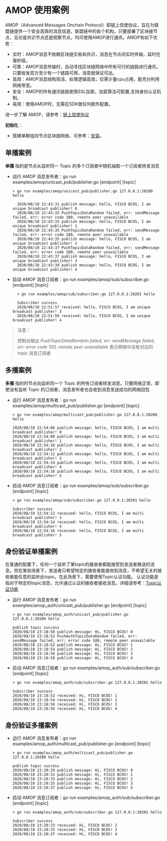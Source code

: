 # AMOP 使用案例

AMOP（Advanced Messages Onchain Protocol）即链上信使协议，旨在为联盟链提供一个安全高效的消息信道，联盟链中的各个机构，只要部署了区块链节点，无论是共识节点还是观察节点，均可使用AMOP进行通讯，AMOP有如下优势：

- 实时：AMOP消息不依赖区块链交易和共识，消息在节点间实时传输，延时在毫秒级。
- 可靠：AMOP消息传输时，自动寻找区块链网络中所有可行的链路进行通讯，只要收发双方至少有一个链路可用，消息就保证可达。
- 高效：AMOP消息结构简洁、处理逻辑高效，仅需少量cpu占用，能充分利用网络带宽。
- 安全：AMOP的所有通讯链路使用SSL加密，加密算法可配置,支持身份认证机制。
- 易用：使用AMOP时，无需在SDK做任何额外配置。

进一步了解 AMOP，请参考：[链上信使协议](https://fisco-bcos-documentation.readthedocs.io/zh_CN/latest/docs/manual/amop_protocol.html)

**初始化**：

- 搭建单群组四节点区块链网络，可参考：[安装](https://fisco-bcos-documentation.readthedocs.io/zh_CN/latest/docs/installation.html)。

## 单播案例

**单播** 指的是节点从监听同一 Topic 的多个订阅者中随机抽取一个订阅者转发消息

- 运行 AMOP 消息发布者：go run examples/amop/unicast_pub/publisher.go [endpoint] [topic]

  ```shell
  > go run examples/amop/unicast_pub/publisher.go 127.0.0.1:20200 hello
  
    2020/08/10 22:43:31 publish message: hello, FISCO BCOS, I am unique broadcast publisher! 0 
    2020/08/10 22:43:33 PushTopicDataRandom failed, err: sendMessage failed, err: error code 100, remote peer unavailable
    2020/08/10 22:43:33 publish message: hello, FISCO BCOS, I am unique broadcast publisher! 1 
    2020/08/10 22:43:35 PushTopicDataRandom failed, err: sendMessage failed, err: error code 100, remote peer unavailable
    2020/08/10 22:43:35 publish message: hello, FISCO BCOS, I am unique broadcast publisher! 2 
    2020/08/10 22:43:37 PushTopicDataRandom failed, err: sendMessage failed, err: error code 100, remote peer unavailable
    2020/08/10 22:43:37 publish message: hello, FISCO BCOS, I am unique broadcast publisher! 3 
    2020/08/10 22:43:39 publish message: hello, FISCO BCOS, I am unique broadcast publisher! 4
  ```
- 启动 AMOP 消息订阅者：go run examples/amop/sub/subscriber.go [endpoint] [topic]

  ```shell
    > go run examples/amop/sub/subscriber.go 127.0.0.1:20201 hello
    
    Subscriber success
    2020/08/10 22:51:57 received: hello, FISCO BCOS, I am unique broadcast publisher! 3
    2020/08/10 22:51:59 received: hello, FISCO BCOS, I am unique broadcast publisher! 4
  ```


> 注意：
>
> 控制台输出 *PushTopicDataRandom failed, err: sendMessage failed, err: error code 100, remote peer unavailable* 表示网络中没有对应的 topic 消息订阅者

## 多播案例

**多播** 指的时节点向监听同一个 Topic 的所有订阅者转发消息。只要网络正常，即使没有监听 Topic 的订阅者，消息发布者也会收到消息发送成功的网络回包

- 运行 AMOP 消息发布者：go run examples/amop/multicast_pub/publisher.go [endpoint] [topic]

  ```shell
  > go run examples/amop/multicast_pub/publisher.go 127.0.0.1:20200 hello
  
  2020/08/10 22:54:06 publish message: hello, FISCO BCOS, I am multi broadcast publisher! 0 
  2020/08/10 22:54:08 publish message: hello, FISCO BCOS, I am multi broadcast publisher! 1 
  2020/08/10 22:54:10 publish message: hello, FISCO BCOS, I am multi broadcast publisher! 2 
  2020/08/10 22:54:12 publish message: hello, FISCO BCOS, I am multi broadcast publisher! 3 
  2020/08/10 22:54:14 publish message: hello, FISCO BCOS, I am multi broadcast publisher! 4 
  2020/08/10 22:54:16 publish message: hello, FISCO BCOS, I am multi broadcast publisher! 5
  ```

- 启动 AMOP 消息订阅者：go run examples/amop/sub/subscriber.go [endpoint] [topic]

  ```shell
  > go run examples/amop/sub/subscriber.go 127.0.0.1:20201 hello
  
  Subscriber success
  2020/08/10 22:54:12 received: hello, FISCO BCOS, I am multi broadcast publisher! 3
  2020/08/10 22:54:14 received: hello, FISCO BCOS, I am multi broadcast publisher! 4
  2020/08/10 22:54:16 received: hello, FISCO BCOS, I am multi broadcast publisher! 5
  ```

## 身份验证单播案例

在普通的配置下，任何一个监听了某topic的接收者都能接受到发送者推送的消息。但在某些场景下，发送者只希望特定的接收者能接收到消息，不希望无关的接收者能任意的监听此topic。在此场景下，需要使用Topic认证功能。 认证功能是指对于特定的topic消息，允许通过认证的接收者接收消息。详细请参考：[Topic认证功能](https://fisco-bcos-doc-qiubing.readthedocs.io/en/latest/docs/manual/amop_protocol.html#topic)

- 运行 AMOP 消息发布者：go run examples/amop_auth/unicast_pub/publisher.go [endpoint] [topic]

  ```shell
  > go run examples/amop_auth/unicast_pub/publisher.go 127.0.0.1:20200 hello
  
  publish topic success
  2020/08/10 23:18:50 publish message: Hi, FISCO BCOS! 0 
  2020/08/10 23:18:52 PushAuthTopicDataRandom failed, err: sendMessage failed, err: error code 100, remote peer unavailable
  2020/08/10 23:18:52 publish message: Hi, FISCO BCOS! 1 
  2020/08/10 23:18:54 publish message: Hi, FISCO BCOS! 2 
  2020/08/10 23:18:56 publish message: Hi, FISCO BCOS! 3 
  2020/08/10 23:18:58 publish message: Hi, FISCO BCOS! 4
  ```

- 启动 AMOP 消息订阅者：go run examples/amop_auth/sub/subscriber.go [endpoint] [topic]

  ```shell
  > go run examples/amop_auth/sub/subscriber.go 127.0.0.1:20201 hello
  
  Subscriber success
  2020/08/10 23:18:52 received: Hi, FISCO BCOS! 1
  2020/08/10 23:18:54 received: Hi, FISCO BCOS! 2
  2020/08/10 23:18:56 received: Hi, FISCO BCOS! 3
  2020/08/10 23:18:58 received: Hi, FISCO BCOS! 4
  ```

## 身份验证多播案例

- 运行 AMOP 消息发布者：go run examples/amop_auth/multicast_pub/publisher.go [endpoint] [topic]

  ```shell
  > go run examples/amop_auth/multicast_pub/publisher.go 127.0.0.1:20200 hello
  
  publish topic success
  2020/08/10 23:20:29 publish message: Hi, FISCO BCOS! 0 
  2020/08/10 23:20:31 publish message: Hi, FISCO BCOS! 1 
  2020/08/10 23:20:33 publish message: Hi, FISCO BCOS! 2 
  2020/08/10 23:20:35 publish message: Hi, FISCO BCOS! 3 
  2020/08/10 23:20:37 publish message: Hi, FISCO BCOS! 4
  ```

- 启动 AMOP 消息订阅者：go run examples/amop_auth/sub/subscriber.go [endpoint] [topic]

  ```shell
  > go run examples/amop_auth/sub/subscriber.go 127.0.0.1:20201 hello
  
  Subscriber success
  2020/08/10 23:20:33 received: Hi, FISCO BCOS! 2
  2020/08/10 23:20:35 received: Hi, FISCO BCOS! 3
  2020/08/10 23:20:37 received: Hi, FISCO BCOS! 4
  ```
